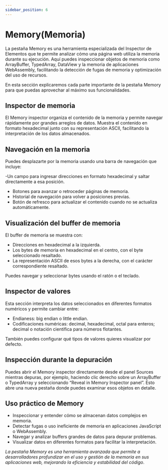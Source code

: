 ```yaml
---
sidebar_position: 6
---
```


# Memory(Memoria)

La pestaña Memory es una herramienta especializada del Inspector de Elementos que te permite analizar cómo una página web utiliza la memoria durante su ejecución. Aquí puedes inspeccionar objetos de memoria como ArrayBuffer, TypedArray, DataView y la memoria de aplicaciones WebAssembly, facilitando la detección de fugas de memoria y optimización del uso de recursos.

En esta sección explicaremos cada parte importante de la pestaña Memory para que puedas aprovechar al máximo sus funcionalidades.

## Inspector de memoria

El Memory inspector organiza el contenido de la memoria y permite navegar rápidamente por grandes arreglos de datos. Muestra el contenido en formato hexadecimal junto con su representación ASCII, facilitando la interpretación de los datos almacenados.

## Navegación en la memoria

Puedes desplazarte por la memoria usando una barra de navegación que incluye:

-Un campo para ingresar direcciones en formato hexadecimal y saltar directamente a esa posición.

- Botones para avanzar o retroceder páginas de memoria.
- Historial de navegación para volver a posiciones previas.
- Botón de refresco para actualizar el contenido cuando no se actualiza automáticamente.

## Visualización del buffer de memoria

El buffer de memoria se muestra con:

- Direcciones en hexadecimal a la izquierda.
- Los bytes de memoria en hexadecimal en el centro, con el byte seleccionado resaltado.
- La representación ASCII de esos bytes a la derecha, con el carácter correspondiente resaltado.

Puedes navegar y seleccionar bytes usando el ratón o el teclado.

## Inspector de valores

Esta sección interpreta los datos seleccionados en diferentes formatos numéricos y permite cambiar entre:

- Endianess: big endian o little endian.
- Codificaciones numéricas: decimal, hexadecimal, octal para enteros; decimal o notación científica para números flotantes.

También puedes configurar qué tipos de valores quieres visualizar por defecto.

## Inspección durante la depuración

Puedes abrir el Memory inspector directamente desde el panel Sources mientras depuras, por ejemplo, haciendo clic derecho sobre un ArrayBuffer o TypedArray y seleccionando “Reveal in Memory Inspector panel”. Esto abre una nueva pestaña donde puedes examinar esos objetos en detalle.

## Uso práctico de Memory

- Inspeccionar y entender cómo se almacenan datos complejos en memoria.
- Detectar fugas o uso ineficiente de memoria en aplicaciones JavaScript o WebAssembly.
- Navegar y analizar buffers grandes de datos para depurar problemas.
- Visualizar datos en diferentes formatos para facilitar la interpretación.

_La pestaña Memory es una herramienta avanzada que permite a desarrolladores profundizar en el uso y gestión de la memoria en sus aplicaciones web, mejorando la eficiencia y estabilidad del código_.
